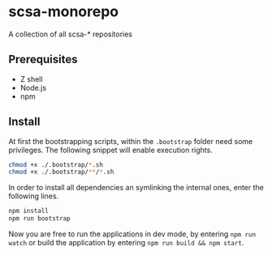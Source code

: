 # scsa-monorepo

A collection of all scsa-\* repositories

## Prerequisites

-   Z shell
-   Node.js
-   npm

## Install

At first the bootstrapping scripts, within the `.bootstrap` folder need some privileges. The following snippet will enable execution rights.

```zsh
chmod +x ./.bootstrap/*.sh
chmod +x ./.bootstrap/**/*.sh
```

In order to install all dependencies an symlinking the internal ones, enter the following lines.
```zsh
npm install
npm run bootstrap
```

Now you are free to run the applications in dev mode, by entering `npm run watch` or build the application by entering `npm run build && npm start`.
